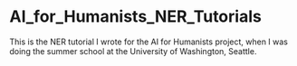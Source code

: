 # AI_for_Humanists_NER_Tutorials
This is the NER tutorial I wrote for the AI for Humanists project, when I was doing the summer school at the University of Washington, Seattle. 
